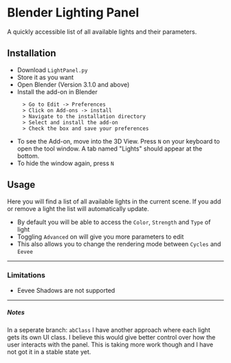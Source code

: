 # Blender Lighting Panel

A quickly accessible list of all available lights and their parameters. 

## Installation

- Download `LightPanel.py`
- Store it as you want
- Open Blender (Version 3.1.0 and above)
- Install the add-on in Blender
```
     > Go to Edit -> Preferences 
     > Click on Add-ons -> install 
     > Navigate to the installation directory
     > Select and install the add-on
     > Check the box and save your preferences 
```
- To see the Add-on, move into the 3D View. Press `N` on your keyboard to open the tool window. A tab named "Lights" should appear at the bottom.
- To hide the window again, press `N`

## Usage
Here you will find a list of all available lights in the current scene. If you add or remove a light the list will automatically update. 
- By default you will be able to access the `Color`, `Strength` and `Type` of light
- Toggling `Advanced` on will give you more parameters to edit
- This also allows you to change the rendering mode between `Cycles` and `Eevee`
---
### Limitations
- Eevee Shadows are not supported
---
##### Notes
In a seperate branch: `abClass` I have another approach where each light gets its own UI class. I believe this would give better control over how the user interacts with the panel. This is taking more work though and I have not got it in a stable state yet. 
